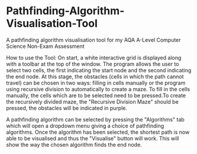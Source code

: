 # Pathfinding-Algorithm-Visualisation-Tool
A pathfinding algorithm visualisation tool for my AQA A-Level Computer Science Non-Exam Assessment


How to use the Tool:
 On start, a white interactive grid is displayed along with a toolbar at the top of the window. The program allows the user to select two cells, the first indicating the start node and the second indicating the end node. At this stage, the obstacles (cells in which the path cannot travel) can be chosen in two ways: filling in cells manually or the program using recursive division to automatically to create a maze. To fill in the cells manually, the cells which are to be selected need to be pressed.To create the recursively divided maze, the "Recursive Division Maze" should be pressed, the obstacles will be indicated in purple.

A pathfinding algorithm can be selected by pressing the "Algorithms" tab which will open a dropdown menu giving a choice of pathfinding algorithms. Once the algorithm has been selected, the shortest path is now able to be visualised and thus the "Visualise" button will work. This will show the way the chosen algorithm finds the end node.
